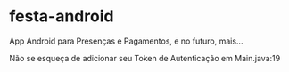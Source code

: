 # festa-android
App Android para Presenças e Pagamentos, e no futuro, mais...

Não se esqueça de adicionar seu Token de Autenticação em Main.java:19
